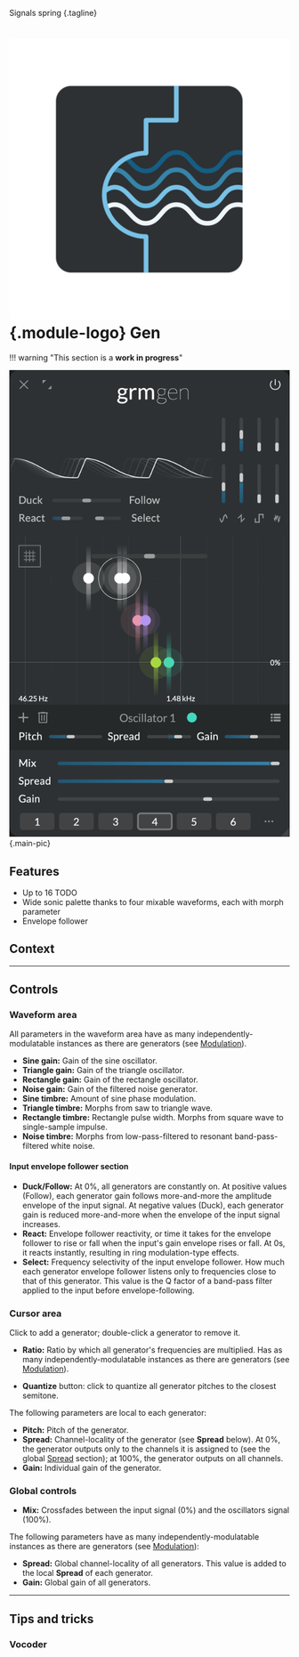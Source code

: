 <!-- les signaux naîssent/surgissent; la source des signaux; le printemps des signaux -->
<!-- alt: Where signals spring -->
Signals spring
{.tagline}

# ![Gen module logo](../assets/images/modules/gen/gen.svg){.module-logo} Gen

!!! warning "This section is a **work in progress**"

![Screenshot of the Gen module](../assets/images/modules/gen/gen.png){.main-pic}

## Features

- Up to 16 TODO
- Wide sonic palette thanks to four mixable waveforms, each with morph parameter
- Envelope follower

## Context

<!-- generators share waveforms unless modulated -->

---

## Controls

### Waveform area

All parameters in the waveform area have as many independently-modulatable instances as there are generators (see [Modulation](../atelier/modulation.md)).

- **Sine gain:** Gain of the sine oscillator.
- **Triangle gain:** Gain of the triangle oscillator.
- **Rectangle gain:** Gain of the rectangle oscillator.
- **Noise gain:** Gain of the filtered noise generator.
- **Sine timbre:** Amount of sine phase modulation.
- **Triangle timbre:** Morphs from saw to triangle wave.
- **Rectangle timbre:** Rectangle pulse width. Morphs from square wave to single-sample impulse.
- **Noise timbre:** Morphs from low-pass-filtered to resonant band-pass-filtered white noise.

#### Input envelope follower section

- **Duck/Follow:** At 0%, all generators are constantly on. At positive values (Follow), each generator gain follows more-and-more the amplitude envelope of the input signal. At negative values (Duck), each generator gain is reduced more-and-more when the envelope of the input signal increases.
- **React:** Envelope follower reactivity, or time it takes for the envelope follower to rise or fall when the input's gain envelope rises or fall. At 0s, it reacts instantly, resulting in ring modulation-type effects.
- **Select:** Frequency selectivity of the input envelope follower. How much each generator envelope follower listens only to frequencies close to that of this generator. This value is the Q factor of a band-pass filter applied to the input before envelope-following.

### Cursor area

Click to add a generator; double-click a generator to remove it.

- **Ratio:** Ratio by which all generator's frequencies are multiplied. Has as many independently-modulatable instances as there are generators (see [Modulation](../atelier/modulation.md)).

- **Quantize** button: click to quantize all generator pitches to the closest semitone.

The following parameters are local to each generator:

- **Pitch:** Pitch of the generator.
- **Spread:** Channel-locality of the generator (see **Spread** below). At 0%, the generator outputs only to the channels it is assigned to (see the global [Spread](../atelier/multichannel.md#spread) section); at 100%, the generator outputs on all channels.
- **Gain:** Individual gain of the generator.

### Global controls

- **Mix:** Crossfades between the input signal (0%) and the oscillators signal (100%).

The following parameters have as many independently-modulatable instances as there are generators (see [Modulation](../atelier/modulation.md)):

- **Spread:** Global channel-locality of all generators. This value is added to the local **Spread** of each generator.
- **Gain:** Global gain of all generators.

---

## Tips and tricks

### Vocoder
